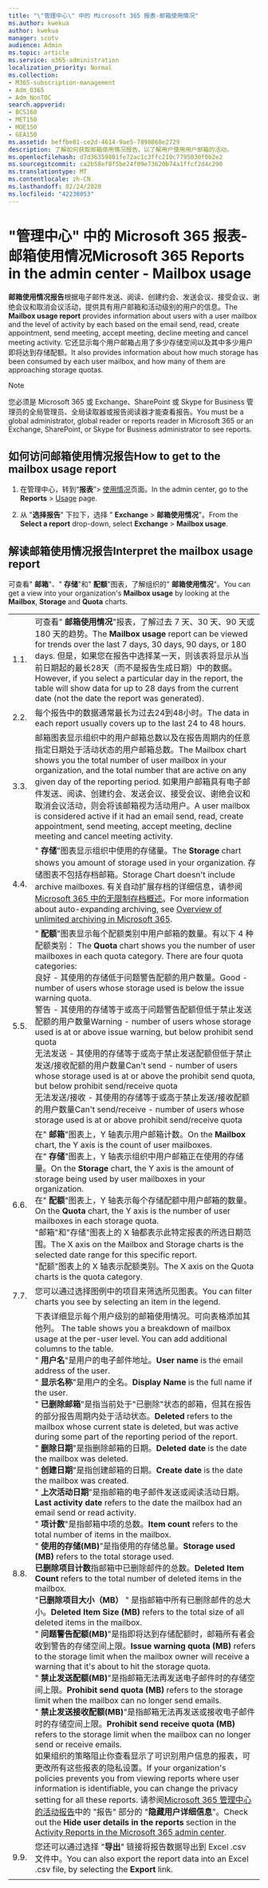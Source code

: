 ```yaml
---
title: "\"管理中心\" 中的 Microsoft 365 报表-邮箱使用情况"
ms.author: kwekua
author: kwekua
manager: scotv
audience: Admin
ms.topic: article
ms.service: o365-administration
localization_priority: Normal
ms.collection:
- M365-subscription-management
- Adm_O365
- Adm_NonTOC
search.appverid:
- BCS160
- MET150
- MOE150
- GEA150
ms.assetid: beffbe01-ce2d-4614-9ae5-7898868e2729
description: 了解如何获取邮箱使用情况报告，以了解用户使用用户邮箱的活动。
ms.openlocfilehash: d7d36359801fe72ac1c3ffc210c7795030f0b2e2
ms.sourcegitcommit: ca2b58ef8f5be24f09e73620b74a1ffcf2d4c290
ms.translationtype: MT
ms.contentlocale: zh-CN
ms.lasthandoff: 02/24/2020
ms.locfileid: "42238053"
---
```

# <a name="microsoft-365-reports-in-the-admin-center---mailbox-usage"></a><span data-ttu-id="a23f9-103">"管理中心" 中的 Microsoft 365 报表-邮箱使用情况</span><span class="sxs-lookup"><span data-stu-id="a23f9-103">Microsoft 365 Reports in the admin center - Mailbox usage</span></span>

<span data-ttu-id="a23f9-104">**邮箱使用情况报告**根据电子邮件发送、阅读、创建约会、发送会议、接受会议、谢绝会议和取消会议活动，提供具有用户邮箱和活动级别的用户的信息。</span><span class="sxs-lookup"><span data-stu-id="a23f9-104">The **Mailbox usage report** provides information about users with a user mailbox and the level of activity by each based on the email send, read, create appointment, send meeting, accept meeting, decline meeting and cancel meeting activity.</span></span> <span data-ttu-id="a23f9-105">它还显示每个用户邮箱占用了多少存储空间以及其中多少用户即将达到存储配额。</span><span class="sxs-lookup"><span data-stu-id="a23f9-105">It also provides information about how much storage has been consumed by each user mailbox, and how many of them are approaching storage quotas.</span></span> 
  
> [!NOTE]
> <span data-ttu-id="a23f9-106">您必须是 Microsoft 365 或 Exchange、SharePoint 或 Skype for Business 管理员的全局管理员、全局读取器或报告阅读器才能查看报告。</span><span class="sxs-lookup"><span data-stu-id="a23f9-106">You must be a global administrator, global reader or reports reader in Microsoft 365 or an Exchange, SharePoint, or Skype for Business administrator to see reports.</span></span> 
 
## <a name="how-to-get-to-the-mailbox-usage-report"></a><span data-ttu-id="a23f9-107">如何访问邮箱使用情况报告</span><span class="sxs-lookup"><span data-stu-id="a23f9-107">How to get to the mailbox usage report</span></span>

1. <span data-ttu-id="a23f9-108">在管理中心，转到“**报表**”\> <a href="https://go.microsoft.com/fwlink/p/?linkid=2074756" target="_blank">使用情况</a>页面。</span><span class="sxs-lookup"><span data-stu-id="a23f9-108">In the admin center, go to the **Reports** \> <a href="https://go.microsoft.com/fwlink/p/?linkid=2074756" target="_blank">Usage</a> page.</span></span>

    
2. <span data-ttu-id="a23f9-109">从 "**选择报告**" 下拉下，选择 " **Exchange** \> **邮箱使用情况**"。</span><span class="sxs-lookup"><span data-stu-id="a23f9-109">From the **Select a report** drop-down, select **Exchange** \> **Mailbox usage**.</span></span>
  
## <a name="interpret-the-mailbox-usage-report"></a><span data-ttu-id="a23f9-110">解读邮箱使用情况报告</span><span class="sxs-lookup"><span data-stu-id="a23f9-110">Interpret the mailbox usage report</span></span>

<span data-ttu-id="a23f9-111">可查看" **邮箱**"、" **存储**"和" **配额**"图表，了解组织的" **邮箱使用情况**"。</span><span class="sxs-lookup"><span data-stu-id="a23f9-111">You can get a view into your organization's **Mailbox usage** by looking at the **Mailbox**, **Storage** and **Quota** charts.</span></span> 
  
|||
|:-----|:-----|
|<span data-ttu-id="a23f9-112">1.</span><span class="sxs-lookup"><span data-stu-id="a23f9-112">1.</span></span>  <br/> |<span data-ttu-id="a23f9-113">可查看" **邮箱使用情况**"报表，了解过去 7 天、30 天、90 天或 180 天的趋势。</span><span class="sxs-lookup"><span data-stu-id="a23f9-113">The **Mailbox usage** report can be viewed for trends over the last 7 days, 30 days, 90 days, or 180 days.</span></span> <span data-ttu-id="a23f9-114">但是，如果您在报告中选择某一天，则该表将显示从当前日期起的最长28天（而不是报告生成日期）中的数据。</span><span class="sxs-lookup"><span data-stu-id="a23f9-114">However, if you select a particular day in the report, the table will show data for up to 28 days from the current date (not the date the report was generated).</span></span>  <br/> |
|<span data-ttu-id="a23f9-115">2.</span><span class="sxs-lookup"><span data-stu-id="a23f9-115">2.</span></span>  <br/> |<span data-ttu-id="a23f9-116">每个报告中的数据通常最长为过去24到48小时。</span><span class="sxs-lookup"><span data-stu-id="a23f9-116">The data in each report usually covers up to the last 24 to 48 hours.</span></span>  <br/> |
|<span data-ttu-id="a23f9-117">3.</span><span class="sxs-lookup"><span data-stu-id="a23f9-117">3.</span></span>  <br/> |<span data-ttu-id="a23f9-118">邮箱图表显示组织中的用户邮箱总数以及在报告周期内的任意指定日期处于活动状态的用户邮箱总数。</span><span class="sxs-lookup"><span data-stu-id="a23f9-118">The Mailbox chart shows you the total number of user mailbox in your organization, and the total number that are active on any given day of the reporting period.</span></span> <span data-ttu-id="a23f9-119">如果用户邮箱具有电子邮件发送、阅读、创建约会、发送会议、接受会议、谢绝会议和取消会议活动，则会将该邮箱视为活动用户。</span><span class="sxs-lookup"><span data-stu-id="a23f9-119">A user mailbox is considered active if it had an email send, read, create appointment, send meeting, accept meeting, decline meeting and cancel meeting activity.</span></span>  <br/> |
|<span data-ttu-id="a23f9-120">4.</span><span class="sxs-lookup"><span data-stu-id="a23f9-120">4.</span></span>  <br/> |<span data-ttu-id="a23f9-121">" **存储**"图表显示组织中使用的存储量。</span><span class="sxs-lookup"><span data-stu-id="a23f9-121">The **Storage** chart shows you amount of storage used in your organization.</span></span> <span data-ttu-id="a23f9-122">存储图表不包括存档邮箱。</span><span class="sxs-lookup"><span data-stu-id="a23f9-122">Storage Chart doesn't include archive mailboxes.</span></span> <span data-ttu-id="a23f9-123">有关自动扩展存档的详细信息，请参阅[Microsoft 365 中的无限制存档概述](https://docs.microsoft.com/office365/securitycompliance/unlimited-archiving)。</span><span class="sxs-lookup"><span data-stu-id="a23f9-123">For more information about auto-expanding archiving, see [Overview of unlimited archiving in Microsoft 365](https://docs.microsoft.com/office365/securitycompliance/unlimited-archiving).</span></span><br/> |
|<span data-ttu-id="a23f9-124">5.</span><span class="sxs-lookup"><span data-stu-id="a23f9-124">5.</span></span>  <br/> | <span data-ttu-id="a23f9-p105">" **配额**"图表显示每个配额类别中用户邮箱的数量。有以下 4 种配额类别：  </span><span class="sxs-lookup"><span data-stu-id="a23f9-p105">The **Quota** chart shows you the number of user mailboxes in each quota category. There are four quota categories:  </span></span><br/>  <span data-ttu-id="a23f9-127">良好 - 其使用的存储低于问题警告配额的用户数量。</span><span class="sxs-lookup"><span data-stu-id="a23f9-127">Good - number of users whose storage used is below the issue warning quota.</span></span>  <br/>  <span data-ttu-id="a23f9-128">警告 - 其使用的存储等于或高于问题警告配额但低于禁止发送配额的用户数量</span><span class="sxs-lookup"><span data-stu-id="a23f9-128">Warning - number of users whose storage used is at or above issue warning, but below prohibit send quota</span></span>  <br/>  <span data-ttu-id="a23f9-129">无法发送 - 其使用的存储等于或高于禁止发送配额但低于禁止发送/接收配额的用户数量</span><span class="sxs-lookup"><span data-stu-id="a23f9-129">Can't send - number of users whose storage used is at or above the prohibit send quota, but below prohibit send/receive quota</span></span>  <br/>  <span data-ttu-id="a23f9-130">无法发送/接收 - 其使用的存储等于或高于禁止发送/接收配额的用户数量</span><span class="sxs-lookup"><span data-stu-id="a23f9-130">Can't send/receive - number of users whose storage used is at or above prohibit send/receive quota</span></span>  <br/> |
|<span data-ttu-id="a23f9-131">6.</span><span class="sxs-lookup"><span data-stu-id="a23f9-131">6.</span></span>  <br/> | <span data-ttu-id="a23f9-132">在" **邮箱**"图表上，Y 轴表示用户邮箱计数。</span><span class="sxs-lookup"><span data-stu-id="a23f9-132">On the **Mailbox** chart, the Y axis is the count of user mailboxes.</span></span>  <br/>  <span data-ttu-id="a23f9-133">在" **存储**"图表上，Y 轴表示组织中用户邮箱正在使用的存储量。</span><span class="sxs-lookup"><span data-stu-id="a23f9-133">On the **Storage** chart, the Y axis is the amount of storage being used by user mailboxes in your organization.</span></span>  <br/>  <span data-ttu-id="a23f9-134">在" **配额**"图表上，Y 轴表示每个存储配额中用户邮箱的数量。</span><span class="sxs-lookup"><span data-stu-id="a23f9-134">On the **Quota** chart, the Y axis is the number of user mailboxes in each storage quota.</span></span>  <br/>  <span data-ttu-id="a23f9-135">"邮箱"和"存储"图表上的 X 轴都表示此特定报表的所选日期范围。</span><span class="sxs-lookup"><span data-stu-id="a23f9-135">The X axis on the Mailbox and Storage charts is the selected date range for this specific report.</span></span>  <br/>  <span data-ttu-id="a23f9-136">"配额"图表上的 X 轴表示配额类别。</span><span class="sxs-lookup"><span data-stu-id="a23f9-136">The X axis on the Quota charts is the quota category.</span></span>  <br/> |
|<span data-ttu-id="a23f9-137">7.</span><span class="sxs-lookup"><span data-stu-id="a23f9-137">7.</span></span>  <br/> |<span data-ttu-id="a23f9-138">您可以通过选择图例中的项目来筛选所见图表。</span><span class="sxs-lookup"><span data-stu-id="a23f9-138">You can filter charts you see by selecting an item in the legend.</span></span>  <br/> |
|<span data-ttu-id="a23f9-139">8.</span><span class="sxs-lookup"><span data-stu-id="a23f9-139">8.</span></span>  <br/> | <span data-ttu-id="a23f9-p106">下表详细显示每个用户级别的邮箱使用情况。可向表格添加其他列。  </span><span class="sxs-lookup"><span data-stu-id="a23f9-p106">The table shows you a breakdown of mailbox usage at the per-user level. You can add additional columns to the table.  </span></span><br/> <span data-ttu-id="a23f9-142">" **用户名**"是用户的电子邮件地址。</span><span class="sxs-lookup"><span data-stu-id="a23f9-142">**User name** is the email address of the user.</span></span>  <br/> <span data-ttu-id="a23f9-143">" **显示名称**"是用户的全名。</span><span class="sxs-lookup"><span data-stu-id="a23f9-143">**Display Name** is the full name if the user.</span></span>  <br/> <span data-ttu-id="a23f9-144">" **已删除邮箱**"是指当前处于"已删除"状态的邮箱，但其在报告的部分报告周期内处于活动状态。</span><span class="sxs-lookup"><span data-stu-id="a23f9-144">**Deleted** refers to the mailbox whose current state is deleted, but was active during some part of the reporting period of the report.</span></span>  <br/> <span data-ttu-id="a23f9-145">" **删除日期**"是指删除邮箱的日期。</span><span class="sxs-lookup"><span data-stu-id="a23f9-145">**Deleted date** is the date the mailbox was deleted.</span></span>  <br/> <span data-ttu-id="a23f9-146">" **创建日期**"是指创建邮箱的日期。</span><span class="sxs-lookup"><span data-stu-id="a23f9-146">**Create date** is the date the mailbox was created.</span></span>  <br/> <span data-ttu-id="a23f9-147">" **上次活动日期**"是指邮箱的电子邮件发送或阅读活动日期。</span><span class="sxs-lookup"><span data-stu-id="a23f9-147">**Last activity date** refers to the date the mailbox had an email send or read activity.</span></span>  <br/> <span data-ttu-id="a23f9-148">" **项计数**"是指邮箱中项的总数。</span><span class="sxs-lookup"><span data-stu-id="a23f9-148">**Item count** refers to the total number of items in the mailbox.</span></span>  <br/> <span data-ttu-id="a23f9-149">" **使用的存储(MB)**"是指使用的存储总量。</span><span class="sxs-lookup"><span data-stu-id="a23f9-149">**Storage used (MB)** refers to the total storage used.</span></span>  <br/> <span data-ttu-id="a23f9-150">**已删除项目计数**指邮箱中已删除邮件的总数。</span><span class="sxs-lookup"><span data-stu-id="a23f9-150">**Deleted Item Count** refers to the total number of deleted items in the mailbox.</span></span> <br/> <span data-ttu-id="a23f9-151">"**已删除项目大小（MB）** " 是指邮箱中所有已删除邮件的总大小。</span><span class="sxs-lookup"><span data-stu-id="a23f9-151">**Deleted Item Size (MB)** refers to the total size of all deleted items in the mailbox.</span></span> <br/> <span data-ttu-id="a23f9-152">" **问题警告配额(MB)**"是指即将达到存储配额时，邮箱所有者会收到警告的存储空间上限。</span><span class="sxs-lookup"><span data-stu-id="a23f9-152">**Issue warning quota (MB)** refers to the storage limit when the mailbox owner will receive a warning that it's about to hit the storage quota.</span></span>  <br/> <span data-ttu-id="a23f9-153">" **禁止发送配额(MB)**"是指邮箱无法再发送电子邮件时的存储空间上限。</span><span class="sxs-lookup"><span data-stu-id="a23f9-153">**Prohibit send quota (MB)** refers to the storage limit when the mailbox can no longer send emails.</span></span>  <br/> <span data-ttu-id="a23f9-154">" **禁止发送接收配额(MB)**"是指邮箱无法再发送或接收电子邮件时的存储空间上限。</span><span class="sxs-lookup"><span data-stu-id="a23f9-154">**Prohibit send receive quota (MB)** refers to the storage limit when the mailbox can no longer send or receive emails.</span></span>  <br/>  <span data-ttu-id="a23f9-155">如果组织的策略阻止你查看显示了可识别用户信息的报表，可更改所有这些报表的隐私设置。</span><span class="sxs-lookup"><span data-stu-id="a23f9-155">If your organization's policies prevents you from viewing reports where user information is identifiable, you can change the privacy setting for all these reports.</span></span> <span data-ttu-id="a23f9-156">请参阅[Microsoft 365 管理中心的活动报告](activity-reports.md)中的 "报告" 部分的 "**隐藏用户详细信息**"。</span><span class="sxs-lookup"><span data-stu-id="a23f9-156">Check out the **Hide user details in the reports** section in the [Activity Reports in the Microsoft 365 admin center](activity-reports.md).</span></span>  <br/> |
|<span data-ttu-id="a23f9-157">9.</span><span class="sxs-lookup"><span data-stu-id="a23f9-157">9.</span></span>  <br/> |<span data-ttu-id="a23f9-158">您还可以通过选择 "**导出**" 链接将报告数据导出到 Excel .csv 文件中。</span><span class="sxs-lookup"><span data-stu-id="a23f9-158">You can also export the report data into an Excel .csv file, by selecting the **Export** link.</span></span>  <br/> |
|||
   

